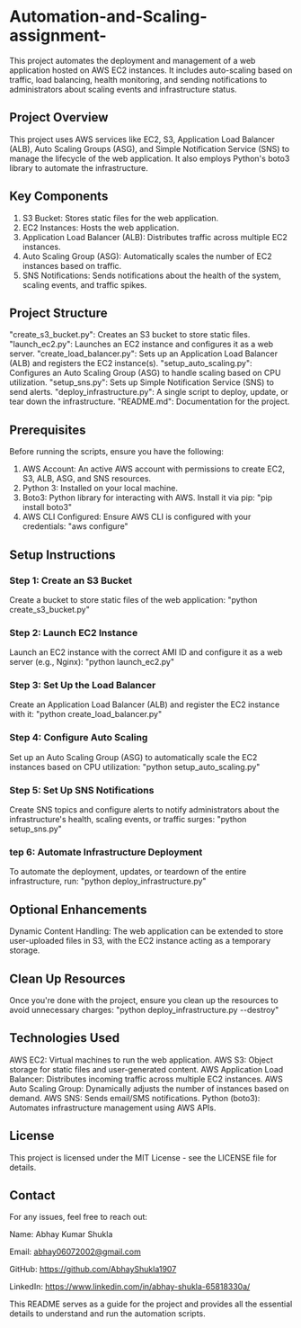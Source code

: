 # Automation-and-Scaling-assignment-
This project automates the deployment and management of a web application hosted on AWS EC2 instances. It includes auto-scaling based on traffic, load balancing, health monitoring, and sending notifications to administrators about scaling events and infrastructure status.

## Project Overview
This project uses AWS services like EC2, S3, Application Load Balancer (ALB), Auto Scaling Groups (ASG), and Simple Notification Service (SNS) to manage the lifecycle of the web application. It also employs Python's boto3 library to automate the infrastructure.

## Key Components
1. S3 Bucket: Stores static files for the web application.
2. EC2 Instances: Hosts the web application.
3. Application Load Balancer (ALB): Distributes traffic across multiple EC2 instances.
4. Auto Scaling Group (ASG): Automatically scales the number of EC2 instances based on traffic.
5. SNS Notifications: Sends notifications about the health of the system, scaling events, and traffic spikes.

## Project Structure
"create_s3_bucket.py": Creates an S3 bucket to store static files.
"launch_ec2.py": Launches an EC2 instance and configures it as a web server.
"create_load_balancer.py": Sets up an Application Load Balancer (ALB) and registers the EC2 instance(s).
"setup_auto_scaling.py": Configures an Auto Scaling Group (ASG) to handle scaling based on CPU utilization.
"setup_sns.py": Sets up Simple Notification Service (SNS) to send alerts.
"deploy_infrastructure.py": A single script to deploy, update, or tear down the infrastructure.
"README.md": Documentation for the project.

## Prerequisites
Before running the scripts, ensure you have the following:

1. AWS Account: An active AWS account with permissions to create EC2, S3, ALB, ASG, and SNS resources.
2. Python 3: Installed on your local machine.
3. Boto3: Python library for interacting with AWS. Install it via pip:
"pip install boto3"
4. AWS CLI Configured: Ensure AWS CLI is configured with your credentials:
"aws configure"

## Setup Instructions
### Step 1: Create an S3 Bucket
Create a bucket to store static files of the web application:
"python create_s3_bucket.py"
### Step 2: Launch EC2 Instance
Launch an EC2 instance with the correct AMI ID and configure it as a web server (e.g., Nginx):
"python launch_ec2.py"
### Step 3: Set Up the Load Balancer
Create an Application Load Balancer (ALB) and register the EC2 instance with it:
"python create_load_balancer.py"
### Step 4: Configure Auto Scaling
Set up an Auto Scaling Group (ASG) to automatically scale the EC2 instances based on CPU utilization:
"python setup_auto_scaling.py"
### Step 5: Set Up SNS Notifications
Create SNS topics and configure alerts to notify administrators about the infrastructure's health, scaling events, or traffic surges:
"python setup_sns.py"
### tep 6: Automate Infrastructure Deployment
To automate the deployment, updates, or teardown of the entire infrastructure, run:
"python deploy_infrastructure.py"


## Optional Enhancements
Dynamic Content Handling: The web application can be extended to store user-uploaded files in S3, with the EC2 instance acting as a temporary storage.

## Clean Up Resources
Once you're done with the project, ensure you clean up the resources to avoid unnecessary charges:
"python deploy_infrastructure.py --destroy"

## Technologies Used
AWS EC2: Virtual machines to run the web application.
AWS S3: Object storage for static files and user-generated content.
AWS Application Load Balancer: Distributes incoming traffic across multiple EC2 instances.
AWS Auto Scaling Group: Dynamically adjusts the number of instances based on demand.
AWS SNS: Sends email/SMS notifications.
Python (boto3): Automates infrastructure management using AWS APIs.

## License
This project is licensed under the MIT License - see the LICENSE file for details.

## Contact
For any issues, feel free to reach out:

Name: Abhay Kumar Shukla

Email: abhay06072002@gmail.com

GitHub: https://github.com/AbhayShukla1907

LinkedIn: https://www.linkedin.com/in/abhay-shukla-65818330a/


This README serves as a guide for the project and provides all the essential details to understand and run the automation scripts.











